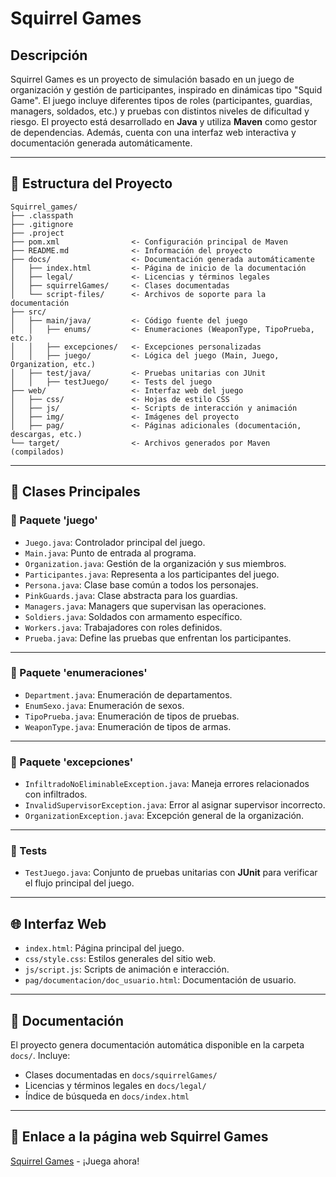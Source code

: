 # Squirrel Games

## Descripción

Squirrel Games es un proyecto de simulación basado en un juego de organización y gestión de participantes, inspirado en dinámicas tipo "Squid Game". El juego incluye diferentes tipos de roles (participantes, guardias, managers, soldados, etc.) y pruebas con distintos niveles de dificultad y riesgo. El proyecto está desarrollado en **Java** y utiliza **Maven** como gestor de dependencias. Además, cuenta con una interfaz web interactiva y documentación generada automáticamente.

---

## 📁 Estructura del Proyecto

```
Squirrel_games/
├── .classpath
├── .gitignore
├── .project
├── pom.xml                <- Configuración principal de Maven
├── README.md              <- Información del proyecto
├── docs/                  <- Documentación generada automáticamente
│   ├── index.html         <- Página de inicio de la documentación
│   ├── legal/             <- Licencias y términos legales
│   ├── squirrelGames/     <- Clases documentadas
│   └── script-files/      <- Archivos de soporte para la documentación
├── src/
│   ├── main/java/         <- Código fuente del juego
│   │   ├── enums/         <- Enumeraciones (WeaponType, TipoPrueba, etc.)
│   │   ├── excepciones/   <- Excepciones personalizadas
│   │   ├── juego/         <- Lógica del juego (Main, Juego, Organization, etc.)
│   ├── test/java/         <- Pruebas unitarias con JUnit
│   │   ├── testJuego/     <- Tests del juego
├── web/                   <- Interfaz web del juego
│   ├── css/               <- Hojas de estilo CSS
│   ├── js/                <- Scripts de interacción y animación
│   ├── img/               <- Imágenes del proyecto
│   ├── pag/               <- Páginas adicionales (documentación, descargas, etc.)
└── target/                <- Archivos generados por Maven (compilados)
```

---

## 📌 Clases Principales

### 📂 Paquete 'juego'
- `Juego.java`: Controlador principal del juego.
- `Main.java`: Punto de entrada al programa.
- `Organization.java`: Gestión de la organización y sus miembros.
- `Participantes.java`: Representa a los participantes del juego.
- `Persona.java`: Clase base común a todos los personajes.
- `PinkGuards.java`: Clase abstracta para los guardias.
- `Managers.java`: Managers que supervisan las operaciones.
- `Soldiers.java`: Soldados con armamento específico.
- `Workers.java`: Trabajadores con roles definidos.
- `Prueba.java`: Define las pruebas que enfrentan los participantes.

---

### 📂 Paquete 'enumeraciones'
- `Department.java`: Enumeración de departamentos.
- `EnumSexo.java`: Enumeración de sexos.
- `TipoPrueba.java`: Enumeración de tipos de pruebas.
- `WeaponType.java`: Enumeración de tipos de armas.

---

### 📂 Paquete 'excepciones'
- `InfiltradoNoEliminableException.java`: Maneja errores relacionados con infiltrados.
- `InvalidSupervisorException.java`: Error al asignar supervisor incorrecto.
- `OrganizationException.java`: Excepción general de la organización.

---

### 🧪 Tests
- `TestJuego.java`: Conjunto de pruebas unitarias con **JUnit** para verificar el flujo principal del juego.

---

## 🌐 Interfaz Web
- `index.html`: Página principal del juego.
- `css/style.css`: Estilos generales del sitio web.
- `js/script.js`: Scripts de animación e interacción.
- `pag/documentacion/doc_usuario.html`: Documentación de usuario.

---

## 📄 Documentación
El proyecto genera documentación automática disponible en la carpeta `docs/`. Incluye:
- Clases documentadas en `docs/squirrelGames/`
- Licencias y términos legales en `docs/legal/`
- Índice de búsqueda en `docs/index.html`

---

## 🔗 Enlace a la página web Squirrel Games
[Squirrel Games](https://hugo1202.github.io/Squirrel_games/) - ¡Juega ahora!

